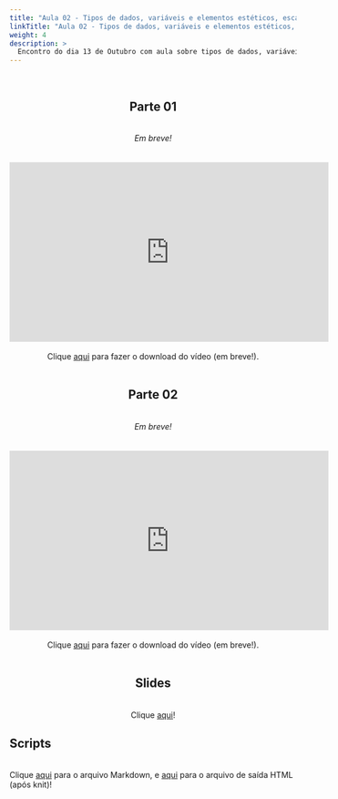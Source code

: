 ```yaml
---
title: "Aula 02 - Tipos de dados, variáveis e elementos estéticos, escalas, sistemas de coordenadas e eixos, uso de cores"
linkTitle: "Aula 02 - Tipos de dados, variáveis e elementos estéticos, escalas, sistemas de coordenadas e eixos, uso de cores"
weight: 4
description: >
  Encontro do dia 13 de Outubro com aula sobre tipos de dados, variáveis e elementos estéticos, escalas, sistemas de coordenadas e eixos, uso de cores como ferramentas para visualização e representação de dados: distinção de categorias, representação de variáveis e/ou elementos de realce
---
```


<br>
<div align="center">
<h2>Parte 01</h2>
<br>
<i>Em breve!</i>
<br><br><br>
<iframe width="560" height="315" src="https://www.youtube.com/embed/" frameborder="0" allow="accelerometer; autoplay; clipboard-write; encrypted-media; gyroscope; picture-in-picture" allowfullscreen></iframe>
<br><br>
Clique <a href="https://photos.app.goo.gl/">aqui</a> para fazer o download do vídeo (em breve!).
<br><br>

<h2>Parte 02</h2>
<br>
<i>Em breve!</i>
<br><br><br>
<iframe width="560" height="315" src="https://www.youtube.com/embed/" frameborder="0" allow="accelerometer; autoplay; clipboard-write; encrypted-media; gyroscope; picture-in-picture" allowfullscreen></iframe>
<br><br>
Clique <a href="https://photos.app.goo.gl/">aqui</a> para fazer o download do vídeo (em breve!).
<br><br>

<h2>Slides</h2>
<br>
Clique <a href="https://github.com/desirrepetters/GENE7010-dataviz/raw/master/userguide/content/pt-br/2022/sincronas/pdf/aula_02.pdf">aqui</a>!
</div>

<h2>Scripts</h2>
<br>
Clique <a href="https://github.com/desirrepetters/GENE7010-dataviz/raw/master/userguide/content/pt-br/2022/sincronas/scripts/aula_02.Rmd">aqui</a> para o arquivo Markdown, e <a href="https://github.com/desirrepetters/GENE7010-dataviz/raw/master/userguide/content/pt-br/2022/sincronas/scripts/aula_02.html">aqui</a> para o arquivo de saída HTML (após knit)!
</div>

